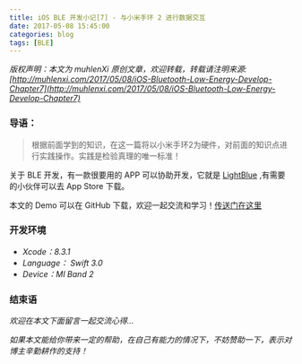 ```yaml
---
title: iOS BLE 开发小记[7] - 与小米手环 2 进行数据交互
date: 2017-05-08 15:45:00
categories: blog
tags: [BLE]
---
```


 *版权声明：本文为 muhlenXi 原创文章，欢迎转载，转载请注明来源: [http://muhlenxi.com/2017/05/08/iOS-Bluetooth-Low-Energy-Develop-Chapter7](http://muhlenxi.com/2017/05/08/iOS-Bluetooth-Low-Energy-Develop-Chapter7)*

### 导语：

> 根据前面学到的知识，在这一篇将以小米手环2为硬件，对前面的知识点进行实践操作。实践是检验真理的唯一标准！

<!-- more -->

关于 BLE 开发，有一款很要用的 APP 可以协助开发，它就是 [LightBlue](https://itunes.apple.com/us/app/lightblue-explorer-bluetooth-low-energy/id557428110?mt=8) ,有需要的小伙伴可以去 App Store 下载。

本文的 Demo 可以在 GitHub 下载，欢迎一起交流和学习！[传送门在这里](https://github.com/muhlenXi/Millet)

### 开发环境

* *Xcode：8.3.1*
* *Language： Swift 3.0*
* *Device：MI Band 2*

### 结束语

*欢迎在本文下面留言一起交流心得...*

*如果本文能给你带来一定的帮助，在自己有能力的情况下，不妨赞助一下，表示对博主辛勤耕作的支持！*
